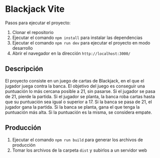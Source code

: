 # Blackjack Vite

Pasos para ejecutar el proyecto:

1. Clonar el repositorio
2. Ejecutar el comando `npm install` para instalar las dependencias
3. Ejecutar el comando `npm run dev` para ejecutar el proyecto en modo desarrollo
4. Abrir el navegador en la dirección `http://localhost:3000/`

## Descripción

El proyecto consiste en un juego de cartas de Blackjack, en el que el jugador juega contra la banca. El objetivo del juego es conseguir una puntuación lo más cercana posible a 21, sin pasarse. Si el jugador se pasa de 21, pierde la partida. Si el jugador se planta, la banca roba cartas hasta que su puntuación sea igual o superior a 17. Si la banca se pasa de 21, el jugador gana la partida. Si la banca se planta, gana el que tenga la puntuación más alta. Si la puntuación es la misma, se considera empate.

## Producción

1. Ejecutar el comando `npm run build` para generar los archivos de producción
2. Tomar los archivos de la carpeta `dist` y subirlos a un servidor web